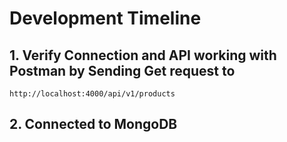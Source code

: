 # Development Timeline

## 1. Verify Connection and API working with Postman by Sending Get request to
 `http://localhost:4000/api/v1/products`

## 2. Connected to MongoDB

